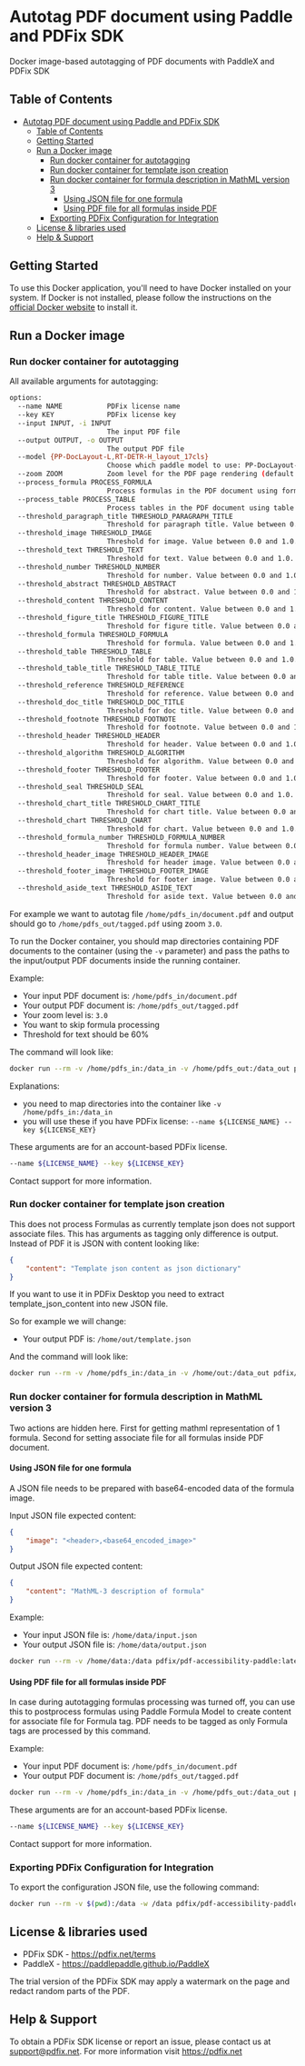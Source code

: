 # Autotag PDF document using Paddle and PDFix SDK

Docker image-based autotagging of PDF documents with PaddleX and PDFix SDK

## Table of Contents

- [Autotag PDF document using Paddle and PDFix SDK](#autotag-paddle)
  - [Table of Contents](#table-of-contents)
  - [Getting Started](#getting-started)
  - [Run a Docker image ](#run-docker-container)
    - [Run docker container for autotagging](#run-docker-container-autotagging)
    - [Run docker container for template json creation](#run-docker-container-template)
    - [Run docker container for formula description in MathML version 3](#run-docker-container-formula)
      - [Using JSON file for one formula](#run-docker-container-formula-json)
      - [Using PDF file for all formulas inside PDF](#run-docker-container-formula-pdf)
    - [Exporting PDFix Configuration for Integration](#run-docker-container-export-config-json-integration)
  - [License \& libraries used](#license)
  - [Help \& Support](#help-support)


## Getting Started

To use this Docker application, you'll need to have Docker installed on your system. If Docker is not installed, please follow the instructions on the [official Docker website](https://docs.docker.com/get-docker/) to install it.

## Run a Docker image

### Run docker container for autotagging

All available arguments for autotagging:

```bash
options:
  --name NAME           PDFix license name
  --key KEY             PDFix license key
  --input INPUT, -i INPUT
                        The input PDF file
  --output OUTPUT, -o OUTPUT
                        The output PDF file
  --model {PP-DocLayout-L,RT-DETR-H_layout_17cls}
                        Choose which paddle model to use: PP-DocLayout-L or RT-DETR-H_layout_17cls
  --zoom ZOOM           Zoom level for the PDF page rendering (default: 2.0)
  --process_formula PROCESS_FORMULA
                        Process formulas in the PDF document using formula model. Default is True.
  --process_table PROCESS_TABLE
                        Process tables in the PDF document using table models. Default is True.
  --threshold_paragraph_title THRESHOLD_PARAGRAPH_TITLE
                        Threshold for paragraph title. Value between 0.0 and 1.0. Default is 0.3.
  --threshold_image THRESHOLD_IMAGE
                        Threshold for image. Value between 0.0 and 1.0. Default is 0.5.
  --threshold_text THRESHOLD_TEXT
                        Threshold for text. Value between 0.0 and 1.0. Default is 0.5.
  --threshold_number THRESHOLD_NUMBER
                        Threshold for number. Value between 0.0 and 1.0. Default is 0.5.
  --threshold_abstract THRESHOLD_ABSTRACT
                        Threshold for abstract. Value between 0.0 and 1.0. Default is 0.5.
  --threshold_content THRESHOLD_CONTENT
                        Threshold for content. Value between 0.0 and 1.0. Default is 0.5.
  --threshold_figure_title THRESHOLD_FIGURE_TITLE
                        Threshold for figure title. Value between 0.0 and 1.0. Default is 0.5.
  --threshold_formula THRESHOLD_FORMULA
                        Threshold for formula. Value between 0.0 and 1.0. Default is 0.3.
  --threshold_table THRESHOLD_TABLE
                        Threshold for table. Value between 0.0 and 1.0. Default is 0.5.
  --threshold_table_title THRESHOLD_TABLE_TITLE
                        Threshold for table title. Value between 0.0 and 1.0. Default is 0.5.
  --threshold_reference THRESHOLD_REFERENCE
                        Threshold for reference. Value between 0.0 and 1.0. Default is 0.5.
  --threshold_doc_title THRESHOLD_DOC_TITLE
                        Threshold for doc title. Value between 0.0 and 1.0. Default is 0.5.
  --threshold_footnote THRESHOLD_FOOTNOTE
                        Threshold for footnote. Value between 0.0 and 1.0. Default is 0.5.
  --threshold_header THRESHOLD_HEADER
                        Threshold for header. Value between 0.0 and 1.0. Default is 0.3.
  --threshold_algorithm THRESHOLD_ALGORITHM
                        Threshold for algorithm. Value between 0.0 and 1.0. Default is 0.5.
  --threshold_footer THRESHOLD_FOOTER
                        Threshold for footer. Value between 0.0 and 1.0. Default is 0.5.
  --threshold_seal THRESHOLD_SEAL
                        Threshold for seal. Value between 0.0 and 1.0. Default is 0.3.
  --threshold_chart_title THRESHOLD_CHART_TITLE
                        Threshold for chart title. Value between 0.0 and 1.0. Default is 0.5.
  --threshold_chart THRESHOLD_CHART
                        Threshold for chart. Value between 0.0 and 1.0. Default is 0.5.
  --threshold_formula_number THRESHOLD_FORMULA_NUMBER
                        Threshold for formula number. Value between 0.0 and 1.0. Default is 0.5.
  --threshold_header_image THRESHOLD_HEADER_IMAGE
                        Threshold for header image. Value between 0.0 and 1.0. Default is 0.3.
  --threshold_footer_image THRESHOLD_FOOTER_IMAGE
                        Threshold for footer image. Value between 0.0 and 1.0. Default is 0.5.
  --threshold_aside_text THRESHOLD_ASIDE_TEXT
                        Threshold for aside text. Value between 0.0 and 1.0. Default is 0.5.
```

For example we want to autotag file `/home/pdfs_in/document.pdf` and output should go to `/home/pdfs_out/tagged.pdf` using zoom `3.0`.

To run the Docker container, you should map directories containing PDF documents to the container (using the `-v` parameter) and pass the paths to the input/output PDF documents inside the running container.

Example:

- Your input PDF document is: `/home/pdfs_in/document.pdf`
- Your output PDF document is: `/home/pdfs_out/tagged.pdf`
- Your zoom level is: `3.0`
- You want to skip formula processing
- Threshold for text should be 60%

The command will look like:

```bash
docker run --rm -v /home/pdfs_in:/data_in -v /home/pdfs_out:/data_out pdfix/pdf-accessibility-paddle:latest tag --name $LICENSE_NAME --key $LICENSE_KEY -i /data_in/document.pdf -o /data_out/tagged.pdf --zoom 3.0 --process_formula False --threshold_text 0.6
```

Explanations:
- you need to map directories into the container like `-v /home/pdfs_in:/data_in`
- you will use these if you have PDFix license: `--name ${LICENSE_NAME} --key ${LICENSE_KEY}`

These arguments are for an account-based PDFix license.
```bash
--name ${LICENSE_NAME} --key ${LICENSE_KEY}
```
Contact support for more information.

### Run docker container for template json creation

This does not process Formulas as currently template json does not support associate files.
This has arguments as tagging only difference is output. Instead of PDF it is JSON with content looking like:

```json
{
    "content": "Template json content as json dictionary"
}
```

If you want to use it in PDFix Desktop you need to extract template_json_content into new JSON file.

So for example we will change:

- Your output PDF is: `/home/out/template.json`

And the command will look like:

```bash
docker run --rm -v /home/pdfs_in:/data_in -v /home/out:/data_out pdfix/pdf-accessibility-paddle:latest template -i /data_in/document.pdf -o /data_out/template.json --zoom 3.0 --threshold_text 0.6
```

### Run docker container for formula description in MathML version 3

Two actions are hidden here. First for getting mathml representation of 1 formula. Second for setting associate file for all formulas inside PDF document.

#### Using JSON file for one formula

A JSON file needs to be prepared with base64-encoded data of the formula image.

Input JSON file expected content:

```json
{
    "image": "<header>,<base64_encoded_image>"
}
```

Output JSON file expected content:

```json
{
    "content": "MathML-3 description of formula"
}
```

Example:

- Your input JSON file is: `/home/data/input.json`
- Your output JSON file is: `/home/data/output.json`

```bash
docker run --rm -v /home/data:/data pdfix/pdf-accessibility-paddle:latest formula -i /data/input.json -o /data/output.json
```

#### Using PDF file for all formulas inside PDF

In case during autotagging formulas processing was turned off, you can use this to postprocess formulas using Paddle Formula Model to create content for associate file for Formula tag.
PDF needs to be tagged as only Formula tags are processed by this command.

Example:

- Your input PDF document is: `/home/pdfs_in/document.pdf`
- Your output PDF document is: `/home/pdfs_out/tagged.pdf`

```bash
docker run --rm -v /home/pdfs_in:/data_in -v /home/pdfs_out:/data_out pdfix/pdf-accessibility-paddle:latest formula_pdf --name $LICENSE_NAME --key $LICENSE_KEY -i /data_in/document.pdf -o /data_out/tagged.pdf
```

These arguments are for an account-based PDFix license.
```bash
--name ${LICENSE_NAME} --key ${LICENSE_KEY}
```
Contact support for more information.

### Exporting PDFix Configuration for Integration

To export the configuration JSON file, use the following command:

```bash
docker run --rm -v $(pwd):/data -w /data pdfix/pdf-accessibility-paddle:latest config -o config.json
```

## License & libraries used

- PDFix SDK - https://pdfix.net/terms
- PaddleX - https://paddlepaddle.github.io/PaddleX

The trial version of the PDFix SDK may apply a watermark on the page and redact random parts of the PDF.

## Help & Support

To obtain a PDFix SDK license or report an issue, please contact us at support@pdfix.net.
For more information visit https://pdfix.net
